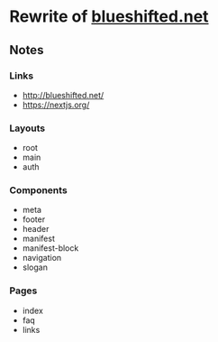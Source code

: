 # Rewrite of [blueshifted.net](http://blueshifted.net/)

## Notes

### Links
* http://blueshifted.net/
* https://nextjs.org/

### Layouts
* root
* main
* auth

### Components
* meta
* footer
* header
* manifest
* manifest-block
* navigation
* slogan

### Pages
* index
* faq
* links
